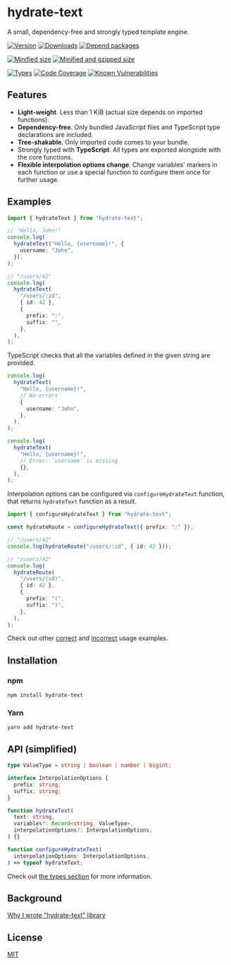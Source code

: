 # hydrate-text

A small, dependency-free and strongly typed template engine.

[![Version][version-badge]][package-link]
[![Downloads][downloads-badge]][downloads-link]
[![Depend packages][depend-badge]][depend-link]

[![Minified size][min-size-badge]][size-link]
[![Minified and gzipped size][minzip-size-badge]][size-link]

[![Types][types-badge]][types-link]
[![Code Coverage][coverage-badge]][coverage-link]
[![Known Vulnerabilities][vulnerabilities-badge]][vulnerabilities-link]

[version-badge]: https://flat.badgen.net/npm/v/hydrate-text
[package-link]: https://www.npmjs.com/package/hydrate-text
[downloads-badge]: https://flat.badgen.net/npm/dt/hydrate-text?color=blue
[downloads-link]: https://npmcharts.com/compare/hydrate-text?interval=30
[depend-badge]: https://flat.badgen.net/npm/dependents/hydrate-text
[depend-link]: https://www.npmjs.com/browse/depended/hydrate-text
[min-size-badge]: https://flat.badgen.net/bundlephobia/min/hydrate-text
[minzip-size-badge]: https://flat.badgen.net/bundlephobia/minzip/hydrate-text
[size-link]: https://bundlephobia.com/package/hydrate-text
[types-badge]: https://flat.badgen.net/npm/types/hydrate-text
[types-link]: https://github.com/vasilii-kovalev/hydrate-text/blob/main/src/index.ts#L1-L75
[coverage-badge]: https://flat.badgen.net/coveralls/c/github/vasilii-kovalev/hydrate-text
[coverage-link]: https://coveralls.io/github/vasilii-kovalev/hydrate-text
[vulnerabilities-badge]: https://flat.badgen.net/snyk/vasilii-kovalev/hydrate-text
[vulnerabilities-link]: https://snyk.io/test/github/vasilii-kovalev/hydrate-text

## Features

- **Light-weight**. Less than 1 KiB (actual size depends on imported functions).
- **Dependency-free**. Only bundled JavaScript files and TypeScript type declarations are included.
- **Tree-shakable**. Only imported code comes to your bundle.
- Strongly typed with **TypeScript**. All types are exported alongside with the core functions.
- **Flexible interpolation options change**. Change variables' markers in each function or use a special function to configure them once for further usage.

## Examples

```typescript
import { hydrateText } from "hydrate-text";

// "Hello, John!"
console.log(
  hydrateText("Hello, {username}!", {
    username: "John",
  }),
);

// "/users/42"
console.log(
  hydrateText(
    "/users/:id",
    { id: 42 },
    {
      prefix: ":",
      suffix: "",
    },
  ),
);
```

TypeScript checks that all the variables defined in the given string are provided.

```typescript
console.log(
  hydrateText(
    "Hello, {username}!",
    // No errors
    {
      username: "John",
    },
  ),
);

console.log(
  hydrateText(
    "Hello, {username}!",
    // Error: `username` is missing
    {},
  ),
);
```

Interpolation options can be configured via `configureHydrateText` function,
that returns `hydrateText` function as a result.

```typescript
import { configureHydrateText } from "hydrate-text";

const hydrateRoute = configureHydrateText({ prefix: ":" });

// "/users/42"
console.log(hydrateRoute("/users/:id", { id: 42 }));

// "/users/42"
console.log(
  hydrateRoute(
    "/users/(id)",
    { id: 42 },
    {
      prefix: "(",
      suffix: ")",
    },
  ),
);
```

Check out other [correct](./src/tests/index.types.ts) and [incorrect](./src/tests/index.errors.ts) usage examples.

## Installation

### npm

```shell
npm install hydrate-text
```

### Yarn

```shell
yarn add hydrate-text
```

## API (simplified)

```typescript
type ValueType = string | boolean | number | bigint;

interface InterpolationOptions {
  prefix: string;
  suffix: string;
}

function hydrateText(
  text: string,
  variables?: Record<string, ValueType>,
  interpolationOptions?: InterpolationOptions,
) {}

function configureHydrateText(
  interpolationOptions: InterpolationOptions,
) => typeof hydrateText;
```

Check out [the types section](https://github.com/vasilii-kovalev/hydrate-text/blob/next/src/index.ts#L1-L89) for more information.

## Background

[Why I wrote "hydrate-text" library](https://vasilii-kovalev.github.io/blog/posts/why-i-wrote-hydrate-text-library)

## License

[MIT](./LICENSE)
